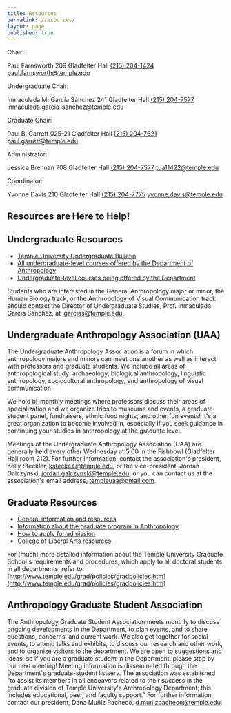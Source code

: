 ```yaml
---
title: Resources
permalink: /resources/
layout: page
published: true
---
```


Chair: 

Paul Farnsworth
209 Gladfelter Hall
[(215) 204-1424](tel:2152041424)
[paul.farnsworth@temple.edu](mailto:paul.farnsworth@temple.edu) 
  
Undergraduate Chair: 

Inmaculada M. García Sánchez
241 Gladfelter Hall
[(215) 204-7577](tel:2152047577)
[inmaculada.garcia-sanchez@temple.edu](mailto:inmaculada.garcia-sanchez@temple.edu)

Graduate Chair: 

Paul B. Garrett
025-21 Gladfelter Hall
[(215) 204-7621](tel:2152047621 )
[paul.garrett@temple.edu](mailto:paul.garrett@temple.edu)

Administrator: 

Jessica Brennan
708 Gladfelter Hall
[(215) 204-7577](tel:2152047577) 
[tua11422@temple.edu](mailto:tua11422@temple.edu)

Coordinator: 

Yvonne Davis
210 Gladfelter Hall
[(215) 204-7775](tel:2152047775)
[yvonne.davis@temple.edu](mailto:yvonne.davis@temple.edu)

## Resources are Here to Help!

## Undergraduate Resources

- [Temple University Undergraduate Bulletin](http://bulletin.temple.edu/undergraduate/liberal-arts/anthropology/)
- [All undergraduate-level courses offered by the Department of Anthropology](https://prd-wlssb.temple.edu/prod8/bwckctlg.p_disp_dyn_ctlg)  
- [Undergraduate-level courses being offered by the Department](https://prd-wlssb.temple.edu/prod8/bwckschd.p_disp_dyn_sched)

Students who are interested in the General Anthropology major or minor, the Human Biology track, or the Anthropology of Visual Communication track should contact the Director of Undergraduate Studies, Prof. Inmaculada García Sánchez, at [igarcias@temple.edu](mailto:igarcias@temple.edu).
 
## Undergraduate Anthropology Association (UAA) 

The Undergraduate Anthropology Association is a forum in which anthropology majors and minors can meet one another as well as interact with professors and graduate students. We include all areas of anthropological study: archaeology, biological anthropology, linguistic anthropology, sociocultural anthropology, and anthropology of visual communication. 

We hold bi-monthly meetings where professors discuss their areas of specialization and we organize trips to museums and events, a graduate student panel, fundraisers, ethnic food nights, and other fun events! It's a great organization to become involved in, especially if you seek guidance in continuing your studies in anthropology at the graduate level.

Meetings of the Undergraduate Anthropology Association (UAA) are generally held every other Wednesday at 5:00 in the Fishbowl (Gladfelter Hall room 212). For further information, contact the association's president, Kelly Steckler, [ksteck44@temple.edu](mailto:ksteck44@temple.edu), or the vice-president, Jordan Galczynski, [jordan.galczynski@temple.edu](mailto:jordan.galczynski@temple.edu); or you can contact us at the association's email address, [templeuaa@gmail.com](mailto:templeuaa@gmail.com). 

## Graduate Resources

- [General information and resources](http://www.cla.temple.edu/students/prospective-graduate-students/)
- [Information about the graduate program in Anthropology](http://bulletin.temple.edu/graduate/scd/cla/anthropology-phd/#text)
- [How to apply for admission](http://www.temple.edu/grad/admissions/howtoapply.htm)
- [College of Liberal Arts resources](http://www.cla.temple.edu/students/graduate/)

For (much) more detailed information about the Temple University Graduate School's requirements and procedures, which apply to all doctoral students in all departments, refer to: [http://www.temple.edu/grad/policies/gradpolicies.htm](http://www.temple.edu/grad/policies/gradpolicies.htm)

## Anthropology Graduate Student Association

The Anthropology Graduate Student Association meets monthly to discuss ongoing developments in the Department, to plan events, and to share questions, concerns, and current work. We also get together for social events, to attend talks and exhibits, to discuss our research and other work, and to organize visitors to the department. We are open to suggestions and ideas, so if you are a graduate student in the Department, please stop by our next meeting! Meeting information is disseminated through the Department's graduate-student listserv. The association was established "to assist its members in all endeavors related to their success in the graduate division of Temple University's Anthropology Department; this includes educational, peer, and faculty support." For further information, contact our president, Dana Muñíz Pacheco, [d.munizpacheco@temple.edu](mailto:d.munizpacheco@temple.edu).
